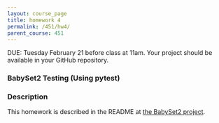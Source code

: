 ```yaml
---
layout: course_page
title: homework 4
permalink: /451/hw4/
parent_course: 451
---
```


DUE: Tuesday February 21 before class at 11am. Your project should be available in your GitHub repository. 

### BabySet2 Testing (Using pytest)

### Description
This homework is described in the README at [the BabySet2 project](https://github.com/rmedinahu/babyset2).




